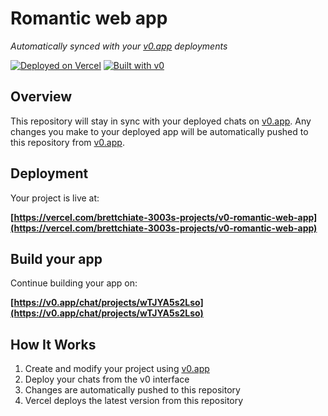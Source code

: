 # Romantic web app

*Automatically synced with your [v0.app](https://v0.app) deployments*

[![Deployed on Vercel](https://img.shields.io/badge/Deployed%20on-Vercel-black?style=for-the-badge&logo=vercel)](https://vercel.com/brettchiate-3003s-projects/v0-romantic-web-app)
[![Built with v0](https://img.shields.io/badge/Built%20with-v0.app-black?style=for-the-badge)](https://v0.app/chat/projects/wTJYA5s2Lso)

## Overview

This repository will stay in sync with your deployed chats on [v0.app](https://v0.app).
Any changes you make to your deployed app will be automatically pushed to this repository from [v0.app](https://v0.app).

## Deployment

Your project is live at:

**[https://vercel.com/brettchiate-3003s-projects/v0-romantic-web-app](https://vercel.com/brettchiate-3003s-projects/v0-romantic-web-app)**

## Build your app

Continue building your app on:

**[https://v0.app/chat/projects/wTJYA5s2Lso](https://v0.app/chat/projects/wTJYA5s2Lso)**

## How It Works

1. Create and modify your project using [v0.app](https://v0.app)
2. Deploy your chats from the v0 interface
3. Changes are automatically pushed to this repository
4. Vercel deploys the latest version from this repository